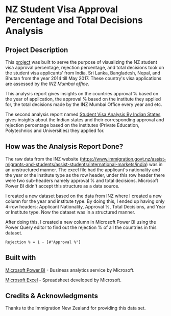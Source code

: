 # NZ Student Visa Approval Percentage and Total Decisions Analysis

## Project Description

This [project](https://github.com/drdataSpp/Spp_PowerBI_Student_Visa_Analysis/blob/main/Spp_PBI1_Student%20Visa%20Analysis.pdf) was built to serve the purpose of visualizing the NZ student visa approval percentage, rejection percentage, and total decisions took on the student visa applicants’ from India, Sri Lanka, Bangladesh, Nepal, and Bhutan from the year 2014 till May 2017. These country's visa applications are assessed by the *INZ Mumbai office*.

This analysis report gives insights on the countries approval % based on the year of application, the approval % based on the institute they applied for, the total decisions made by the INZ Mumbai Office every year and etc.

The second analysis report named [Student Visa Analysis By Indian States](https://github.com/drdataSpp/Spp_PowerBI_Student_Visa_Analysis/blob/main/Spp_PBI1.1_StudentVisa_IndianStates_Analysis.pdf) gives insights about the Indian states and their corresponding approval and rejection percentage based on the institutes (Private Education, Polytechnics and Universities) they applied for.


## How was the Analysis Report Done?

The raw data from the INZ website (https://www.immigration.govt.nz/assist-migrants-and-students/assist-students/international-markets/india) was in an unstructured manner. The excel file had the applicant's nationality and the year or the institute type as the row header, under this row header there were two sub-headers namely approval % and total decisions. Microsoft Power BI didn't accept this structure as a data source.

I created a new dataset based on the data from INZ where I created a new column for the year and institute type. By doing this, I ended up having only 4-row headers: Applicant Nationality, Approval %, Total Decisions, and Year or Institute type. Now the dataset was in a structured manner.

After doing this, I created a new column in Microsoft Power BI using the Power Query editor to find out the rejection % of all the countries in this dataset.

```
Rejection % = 1 - [#"Approval %"]
```

## Built with

[Microsoft Power BI](https://powerbi.microsoft.com/en-us/) - Business analytics service by Microsoft.

[Microsoft Excel](https://www.microsoft.com/en-us/microsoft-365/excel) - Spreadsheet developed by Microsoft.

## Credits & Acknowledgments

Thanks to the Immigration New Zealand for providing this data set.
